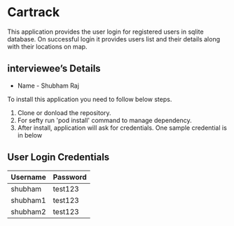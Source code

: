 # Cartrack

This application provides the user login for registered users in sqlite database. On successful login it provides users list and their details along with their locations on map. 


## interviewee’s Details

- Name - Shubham Raj

To install this application you need to follow below steps.

1. Clone or donload the repository.
2. For sefty run 'pod install' command to manage dependency.
3. After install, application will ask for credentials. One sample credential is in below


## User Login Credentials

| Username | Password |
| :-------- | :------- | 
| shubham | test123 ||
| shubham1 | test123 ||
| shubham2 | test123 ||

